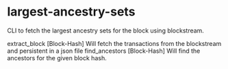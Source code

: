 # largest-ancestry-sets
CLI to fetch the largest ancestry sets for the block using blockstream. 

extract_block [Block-Hash] 
  Will fetch the transactions from the blockstream and persistent in a json file
find_ancestors [Block-Hash]
  Will find the ancestors for the given block hash. 
